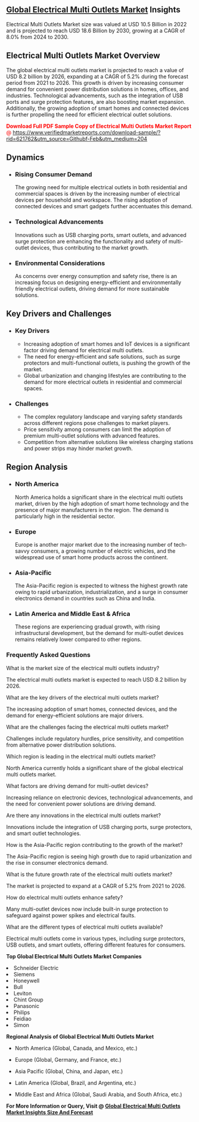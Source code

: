 <h2><a href="https://www.verifiedmarketreports.com/download-sample/?rid=621762&amp;utm_source=Githubf&amp;utm_medium=204" target="_blank">Global Electrical Multi Outlets Market</a> Insights</h2><p>Electrical Multi Outlets Market size was valued at USD 10.5 Billion in 2022 and is projected to reach USD 18.6 Billion by 2030, growing at a CAGR of 8.0% from 2024 to 2030.</p><p> <h2>Electrical Multi Outlets Market Overview</h2> <p>The global electrical multi outlets market is projected to reach a value of USD 8.2 billion by 2026, expanding at a CAGR of 5.2% during the forecast period from 2021 to 2026. This growth is driven by increasing consumer demand for convenient power distribution solutions in homes, offices, and industries. Technological advancements, such as the integration of USB ports and surge protection features, are also boosting market expansion. Additionally, the growing adoption of smart homes and connected devices is further propelling the need for efficient electrical outlet solutions.</p> <p><p><span class=""><span style="color: #ff0000;"><strong>Download Full PDF Sample Copy of Electrical Multi Outlets Market Report</strong> @ </span><a href="https://www.verifiedmarketreports.com/download-sample/?rid=621762&amp;utm_source=Githubf-Feb&amp;utm_medium=204" target="_blank">https://www.verifiedmarketreports.com/download-sample/?rid=621762&amp;utm_source=Githubf-Feb&amp;utm_medium=204</a></span></p></p> <h2>Dynamics</h2> <ul> <li><h3>Rising Consumer Demand</h3> The growing need for multiple electrical outlets in both residential and commercial spaces is driven by the increasing number of electrical devices per household and workspace. The rising adoption of connected devices and smart gadgets further accentuates this demand.</li> <li><h3>Technological Advancements</h3> Innovations such as USB charging ports, smart outlets, and advanced surge protection are enhancing the functionality and safety of multi-outlet devices, thus contributing to the market growth.</li> <li><h3>Environmental Considerations</h3> As concerns over energy consumption and safety rise, there is an increasing focus on designing energy-efficient and environmentally friendly electrical outlets, driving demand for more sustainable solutions.</li> </ul> <h2>Key Drivers and Challenges</h2> <ul> <li><h3>Key Drivers</h3> <ul> <li>Increasing adoption of smart homes and IoT devices is a significant factor driving demand for electrical multi outlets.</li> <li>The need for energy-efficient and safe solutions, such as surge protectors and multi-functional outlets, is pushing the growth of the market.</li> <li>Global urbanization and changing lifestyles are contributing to the demand for more electrical outlets in residential and commercial spaces.</li> </ul> </li> <li><h3>Challenges</h3> <ul> <li>The complex regulatory landscape and varying safety standards across different regions pose challenges to market players.</li> <li>Price sensitivity among consumers can limit the adoption of premium multi-outlet solutions with advanced features.</li> <li>Competition from alternative solutions like wireless charging stations and power strips may hinder market growth.</li> </ul> </li> </ul> <h2>Region Analysis</h2> <ul> <li><h3>North America</h3> North America holds a significant share in the electrical multi outlets market, driven by the high adoption of smart home technology and the presence of major manufacturers in the region. The demand is particularly high in the residential sector.</li> <li><h3>Europe</h3> Europe is another major market due to the increasing number of tech-savvy consumers, a growing number of electric vehicles, and the widespread use of smart home products across the continent.</li> <li><h3>Asia-Pacific</h3> The Asia-Pacific region is expected to witness the highest growth rate owing to rapid urbanization, industrialization, and a surge in consumer electronics demand in countries such as China and India.</li> <li><h3>Latin America and Middle East & Africa</h3> These regions are experiencing gradual growth, with rising infrastructural development, but the demand for multi-outlet devices remains relatively lower compared to other regions.</li> </ul> <h3>Frequently Asked Questions</h3> <p>What is the market size of the electrical multi outlets industry?</p> <p>The electrical multi outlets market is expected to reach USD 8.2 billion by 2026.</p> <p>What are the key drivers of the electrical multi outlets market?</p> <p>The increasing adoption of smart homes, connected devices, and the demand for energy-efficient solutions are major drivers.</p> <p>What are the challenges facing the electrical multi outlets market?</p> <p>Challenges include regulatory hurdles, price sensitivity, and competition from alternative power distribution solutions.</p> <p>Which region is leading in the electrical multi outlets market?</p> <p>North America currently holds a significant share of the global electrical multi outlets market.</p> <p>What factors are driving demand for multi-outlet devices?</p> <p>Increasing reliance on electronic devices, technological advancements, and the need for convenient power solutions are driving demand.</p> <p>Are there any innovations in the electrical multi outlets market?</p> <p>Innovations include the integration of USB charging ports, surge protectors, and smart outlet technologies.</p> <p>How is the Asia-Pacific region contributing to the growth of the market?</p> <p>The Asia-Pacific region is seeing high growth due to rapid urbanization and the rise in consumer electronics demand.</p> <p>What is the future growth rate of the electrical multi outlets market?</p> <p>The market is projected to expand at a CAGR of 5.2% from 2021 to 2026.</p> <p>How do electrical multi outlets enhance safety?</p> <p>Many multi-outlet devices now include built-in surge protection to safeguard against power spikes and electrical faults.</p> <p>What are the different types of electrical multi outlets available?</p> <p>Electrical multi outlets come in various types, including surge protectors, USB outlets, and smart outlets, offering different features for consumers.</p> </p><p><strong>Top Global Electrical Multi Outlets Market Companies</strong></p><div data-test-id=""><p><li>Schneider Electric</li><li> Siemens</li><li> Honeywell</li><li> Bull</li><li> Leviton</li><li> Chint Group</li><li> Panasonic</li><li> Philips</li><li> Feidiao</li><li> Simon</li></p><div><strong>Regional Analysis of&nbsp;Global Electrical Multi Outlets Market</strong></div><ul><li dir="ltr"><p dir="ltr">North America&nbsp;(Global, Canada, and Mexico, etc.)</p></li><li dir="ltr"><p dir="ltr">Europe (Global, Germany, and France, etc.)</p></li><li dir="ltr"><p dir="ltr">Asia Pacific&nbsp;(Global, China, and Japan, etc.)</p></li><li dir="ltr"><p dir="ltr">Latin America&nbsp;(Global, Brazil, and Argentina, etc.)</p></li><li dir="ltr">Middle East and Africa&nbsp;(Global, Saudi Arabia, and South Africa, etc.)</li></ul><p><strong>For More Information or Query, Visit @&nbsp;</strong><strong><a href="https://www.verifiedmarketreports.com/product/electrical-multi-outlets-market/?utm_source=Githubf&amp;utm_medium=204" target="_blank">Global Electrical Multi Outlets Market Insights Size And Forecast</a></strong></p></div>
